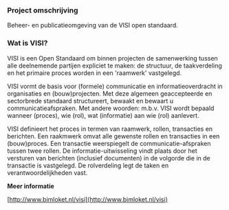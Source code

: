 ### Project omschrijving

Beheer- en publicatieomgeving van de VISI open standaard.

### Wat is VISI?

VISI is een Open Standaard om binnen projecten de samenwerking tussen alle deelnemende partijen expliciet te maken: de structuur, de taakverdeling en het primaire proces worden in een 'raamwerk' vastgelegd. 

VISI vormt de basis voor (formele) communicatie en informatieoverdracht in organisaties en (bouw)projecten. Met deze algemeen geaccepteerde en sectorbrede standaard structureert, bewaakt en bewaart u communicatieafspraken. Met andere woorden: m.b.v. VISI wordt bepaald wanneer (proces), wie (rol), wat (informatie) aan wie (rol) aanlevert. 

VISI definieert het proces in termen van raamwerk, rollen, transacties en berichten. Een raakmwerk omvat alle gewenste rollen en transacties in een (bouw)proces. Een transactie weerspiegelt de communicatie-afspraken tussen twee rollen. De informatie-uitwisseling vindt plaats door het versturen van berichten (inclusief documenten) in de volgorde die in de transactie is vastgelegd. De rolverdeling legt de taken en verantwoordelijkheden vast.

**Meer informatie**

[http://www.bimloket.nl/visi](http://www.bimloket.nl/visi)
